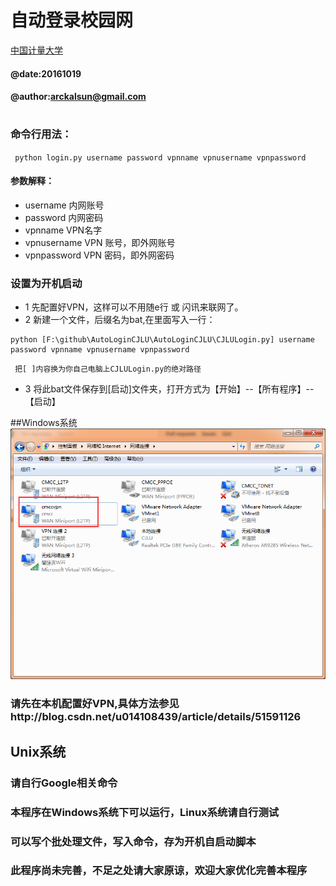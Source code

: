 # 自动登录校园网
 [中国计量大学](http://www.cjlu.edu.cn)
#### @date:20161019
#### @author:arckalsun@gmail.com
# 
### 命令行用法：
` python login.py username password vpnname vpnusername vpnpassword`
#### 参数解释：
* username 内网账号
* password 内网密码
* vpnname VPN名字
* vpnusername VPN 账号，即外网账号
* vpnpassword VPN 密码，即外网密码


### 设置为开机启动

* 1 先配置好VPN，这样可以不用随e行 或 闪讯来联网了。
* 2  新建一个文件，后缀名为bat,在里面写入一行：
``` 
python [F:\github\AutoLoginCJLU\AutoLoginCJLU\CJLULogin.py] username password vpnname vpnusername vpnpassword
```  
     把[ ]内容换为你自己电脑上CJLULogin.py的绝对路径

* 3  将此bat文件保存到[启动]文件夹，打开方式为【开始】--【所有程序】--【启动】

##Windows系统
![vpn_win.png](vpn_win.png)
### 请先在本机配置好VPN,具体方法参见http://blog.csdn.net/u014108439/article/details/51591126
## Unix系统
### 请自行Google相关命令
### 本程序在Windows系统下可以运行，Linux系统请自行测试
### 可以写个批处理文件，写入命令，存为开机自启动脚本
### 此程序尚未完善，不足之处请大家原谅，欢迎大家优化完善本程序
#
#
#
